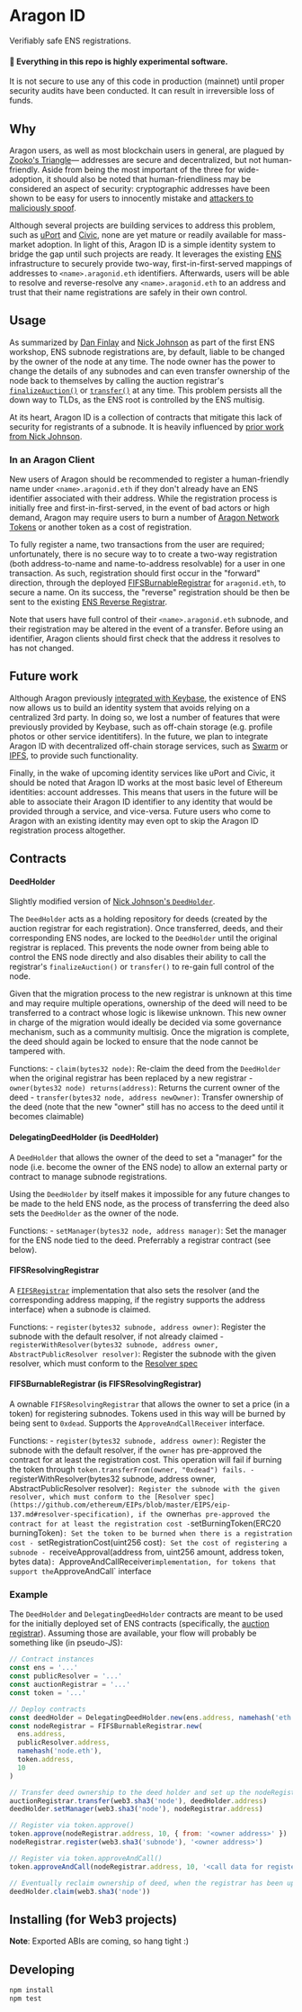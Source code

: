 # Aragon ID

Verifiably safe ENS registrations.

#### 🚨 Everything in this repo is highly experimental software.

It is not secure to use any of this code in production (mainnet) until proper security audits have
been conducted. It can result in irreversible loss of funds.

## Why

Aragon users, as well as most blockchain users in general, are plagued by [Zooko's Triangle](https://en.wikipedia.org/wiki/Zooko%27s_triangle)—
addresses are secure and decentralized, but not human-friendly. Aside from being the most important
of the three for wide-adoption, it should also be noted that human-friendliness may be considered an
aspect of security: cryptographic addresses have been shown to be easy for users to innocently
mistake and [attackers to maliciously spoof](https://blog.gridplus.io/hardware-wallet-vulnerabilities-f20688361b88).

Although several projects are building services to address this problem, such as [uPort](https://www.uport.me/)
and [Civic](https://www.civic.com/), none are yet mature or readily available for mass-market
adoption. In light of this, Aragon ID is a simple identity system to bridge the gap until such
projects are ready. It leverages the existing [ENS](https://ens.domains/) infrastructure to securely
provide two-way, first-in-first-served mappings of addresses to `<name>.aragonid.eth` identifiers.
Afterwards, users will be able to resolve and reverse-resolve any `<name>.aragonid.eth` to an
address and trust that their name registrations are safely in their own control.

## Usage

As summarized by [Dan Finlay](https://medium.com/@danfinlay/the-future-of-ens-subdomain-markets-e5b7d98a18d3)
and [Nick Johnson](https://medium.com/the-ethereum-name-service/results-of-the-first-ens-workshop-ab5e8d39fb79)
as part of the first ENS workshop, ENS subnode registrations are, by default, liable to be changed
by the owner of the node at any time. The node owner has the power to change the details of any
subnodes and can even transfer ownership of the node back to themselves by calling the auction
registrar's [`finalizeAuction()`](https://github.com/ethereum/ens/blob/master/contracts/HashRegistrarSimplified.sol#L458)
or [`transfer()`](https://github.com/ethereum/ens/blob/master/contracts/HashRegistrarSimplified.sol#L475)
at any time. This problem persists all the down way to TLDs, as the ENS root is controlled by the
ENS multisig.

At its heart, Aragon ID is a collection of contracts that mitigate this lack of security for
registrants of a subnode. It is heavily influenced by [prior work from Nick Johnson](https://gist.github.com/Arachnid/3acaf6ed437ee79e8e894b2ce5e82441).

### In an Aragon Client

New users of Aragon should be recommended to register a human-friendly name under
`<name>.aragonid.eth` if they don't already have an ENS identifier associated with their address.
While the registration process is initially free and first-in-first-served, in the event of bad
actors or high demand, Aragon may require users to burn a number of [Aragon Network Tokens](https://github.com/aragon/aragon-network-token)
or another token as a cost of registration.

To fully register a name, two transactions from the user are required; unfortunately, there is no
secure way to to create a two-way registration (both address-to-name and name-to-address resolvable)
for a user in one transaction. As such, registration should first occur in the "forward" direction,
through the deployed [FIFSBurnableRegistrar](#fifsburnableregistrar-is-fifsresolvingregistrar) for
`aragonid.eth`, to secure a name. On its success, the "reverse" registration should be then be sent
to the existing [ENS Reverse Registrar](http://docs.ens.domains/en/latest/userguide.html#reverse-name-resolution).

Note that users have full control of their `<name>.aragonid.eth` subnode, and their registration may
be altered in the event of a transfer. Before using an identifier, Aragon clients should first check
that the address it resolves to has not changed.

## Future work

Although Aragon previously [integrated with Keybase](https://blog.aragon.one/how-aragon-approaches-identity-and-the-ethereum-keybase-resolver-d548133e4a26),
the existence of ENS now allows us to build an identity system that avoids relying on a centralized
3rd party. In doing so, we lost a number of features that were previously provided by Keybase, such
as off-chain storage (e.g. profile photos or other service identitifers). In the future, we plan to
integrate Aragon ID with decentralized off-chain storage services, such as [Swarm](https://github.com/ethersphere/swarm)
or [IPFS](https://ipfs.io/), to provide such functionality.

Finally, in the wake of upcoming identity services like uPort and Civic, it should be noted that
Aragon ID works at the most basic level of Ethereum identities: account addresses. This means that
users in the future will be able to associate their Aragon ID identifier to any identity that would
be provided through a service, and vice-versa. Future users who come to Aragon with an existing
identity may even opt to skip the Aragon ID registration process altogether.

## Contracts

#### DeedHolder

Slightly modified version of [Nick Johnson's `DeedHolder`](https://gist.github.com/Arachnid/3acaf6ed437ee79e8e894b2ce5e82441).

The `DeedHolder` acts as a holding repository for deeds (created by the auction registrar for each
registration). Once transferred, deeds, and their corresponding ENS nodes, are locked to the
`DeedHolder` until the original registrar is replaced. This prevents the node owner from being able
to control the ENS node directly and also disables their ability to call the registrar's
`finalizeAuction()` or `transfer()` to re-gain full control of the node.

Given that the migration process to the new registrar is unknown at this time and may require
multiple operations, ownership of the deed will need to be transferred to a contract whose logic is
likewise unknown. This new owner in charge of the migration would ideally be decided via some
governance mechanism, such as a community multisig. Once the migration is complete, the deed should
again be locked to ensure that the node cannot be tampered with.

Functions:
    - `claim(bytes32 node)`: Re-claim the deed from the `DeedHolder` when the original registrar has
      been replaced by a new registrar
    - `owner(bytes32 node) returns(address)`: Returns the current owner of the deed
    - `transfer(bytes32 node, address newOwner)`: Transfer ownership of the deed (note that the
      new "owner" still has no access to the deed until it becomes claimable)

#### DelegatingDeedHolder (is DeedHolder)

A `DeedHolder` that allows the owner of the deed to set a "manager" for the node (i.e. become the
owner of the ENS node) to allow an external party or contract to manage subnode registrations.

Using the `DeedHolder` by itself makes it impossible for any future changes to be made to the held
ENS node, as the process of transferring the deed also sets the `DeedHolder` as the owner of the
node.

Functions:
    - `setManager(bytes32 node, address manager)`: Set the manager for the ENS node tied to the
      deed. Preferrably a registrar contract (see below).

#### FIFSResolvingRegistrar

A [`FIFSRegistrar`](https://github.com/ethereum/ens/blob/master/contracts/FIFSRegistrar.sol)
implementation that also sets the resolver (and the corresponding address mapping, if the registry
supports the address interface) when a subnode is claimed.

Functions:
    - `register(bytes32 subnode, address owner)`: Register the subnode with the default resolver, if
      not already claimed
    - `registerWithResolver(bytes32 subnode, address owner, AbstractPublicResolver resolver)`:
      Register the subnode with the given resolver, which must conform to the [Resolver spec](https://github.com/ethereum/EIPs/blob/master/EIPS/eip-137.md#resolver-specification)

#### FIFSBurnableRegistrar (is FIFSResolvingRegistrar)

A ownable `FIFSResolvingRegistrar` that allows the owner to set a price (in a token) for registering
subnodes. Tokens used in this way will be burned by being sent to `0xdead`. Supports the
`ApproveAndCallReceiver` interface.

Functions:
    - `register(bytes32 subnode, address owner)`: Register the subnode with the default resolver, if
      the `owner` has pre-approved the contract for at least the registration cost. This operation
      will fail if burning the token through `token.transferFrom(owner, "0xdead") fails.
    - `registerWithResolver(bytes32 subnode, address owner, AbstractPublicResolver resolver)`:
      Register the subnode with the given resolver, which must conform to the [Resolver spec](https://github.com/ethereum/EIPs/blob/master/EIPS/eip-137.md#resolver-specification),
      if the `owner` has pre-approved the contract for at least the registration cost
    - `setBurningToken(ERC20 burningToken)`: Set the token to be burned when there is a registration
      cost
    - `setRegistrationCost(uint256 cost)`: Set the cost of registering a subnode
    - `receiveApproval(address from, uint256 amount, address token, bytes data)`:
      `ApproveAndCallReceiver` implementation, for tokens that support the `ApproveAndCall`
      interface

### Example

The `DeedHolder` and `DelegatingDeedHolder` contracts are meant to be used for the initially
deployed set of ENS contracts (specifically, the [auction registrar](https://github.com/ethereum/ens/blob/master/contracts/HashRegistrarSimplified.sol#L103)).
Assuming those are available, your flow will probably be something like (in pseudo-JS):

```js
// Contract instances
const ens = '...'
const publicResolver = '...'
const auctionRegistrar = '...'
const token = '...'

// Deploy contracts
const deedHolder = DelegatingDeedHolder.new(ens.address, namehash('eth'))
const nodeRegistrar = FIFSBurnableRegistrar.new(
  ens.address,
  publicResolver.address,
  namehash('node.eth'),
  token.address,
  10
)

// Transfer deed ownership to the deed holder and set up the nodeRegistrar as the manager
auctionRegistrar.transfer(web3.sha3('node'), deedHolder.address)
deedHolder.setManager(web3.sha3('node'), nodeRegistrar.address)

// Register via token.approve()
token.approve(nodeRegistrar.address, 10, { from: '<owner address>' })
nodeRegistrar.register(web3.sha3('subnode'), '<owner address>')

// Register via token.approveAndCall()
token.approveAndCall(nodeRegistrar.address, 10, '<call data for register(bytes32,address)>')

// Eventually reclaim ownership of deed, when the registrar has been updated
deedHolder.claim(web3.sha3('node'))
```

## Installing (for Web3 projects)

**Note**: Exported ABIs are coming, so hang tight :)

## Developing

```sh
npm install
npm test
```
